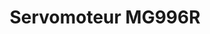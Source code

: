 ---
layout: default
grand_parent: Char
parent: Électronique
nav_order: 2
title: Servomoteur MG996R
---